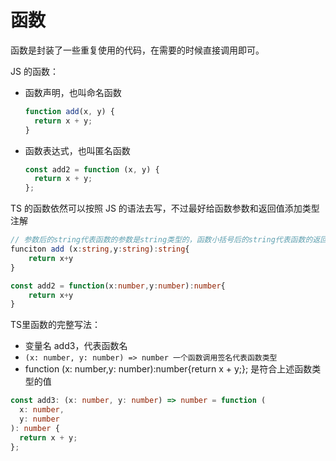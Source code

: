 # 函数

函数是封装了一些重复使用的代码，在需要的时候直接调用即可。

JS 的函数：

- 函数声明，也叫命名函数

  ```js
  function add(x, y) {
    return x + y;
  }
  ```

- 函数表达式，也叫匿名函数

  ```js
  const add2 = function (x, y) {
    return x + y;
  };
  ```

TS 的函数依然可以按照 JS 的语法去写，不过最好给函数参数和返回值添加类型注解

```ts
// 参数后的string代表函数的参数是string类型的，函数小括号后的string代表函数的返回值是string类型的。注解是什么类型，传参和返回值就必须是什么类型，否则会报错。
funciton add (x:string,y:string):string{
    return x+y
}

const add2 = function(x:number,y:number):number{
    return x+y
}
```

TS里函数的完整写法：

- 变量名 add3，代表函数名
- `(x: number, y: number) => number 一个函数调用签名代表函数类型`
- function (x: number,y: number):number{return x + y;}; 是符合上述函数类型的值

```ts
const add3: (x: number, y: number) => number = function (
  x: number,
  y: number
): number {
  return x + y;
};
```
